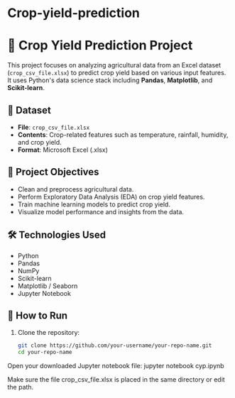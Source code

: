 # Crop-yield-prediction
# 🌾 Crop Yield Prediction Project

This project focuses on analyzing agricultural data from an Excel dataset (`crop_csv_file.xlsx`) to predict crop yield based on various input features. It uses Python's data science stack including **Pandas**, **Matplotlib**, and **Scikit-learn**.

## 📁 Dataset

- **File**: `crop_csv_file.xlsx`
- **Contents**: Crop-related features such as temperature, rainfall, humidity, and crop yield.
- **Format**: Microsoft Excel (.xlsx)

## 📌 Project Objectives

- Clean and preprocess agricultural data.
- Perform Exploratory Data Analysis (EDA) on crop yield features.
- Train machine learning models to predict crop yield.
- Visualize model performance and insights from the data.

## 🛠 Technologies Used

- Python
- Pandas
- NumPy
- Scikit-learn
- Matplotlib / Seaborn
- Jupyter Notebook

## 🚀 How to Run

1. Clone the repository:
   ```bash
   git clone https://github.com/your-username/your-repo-name.git
   cd your-repo-name
   
Open your downloaded Jupyter notebook file: jupyter notebook cyp.ipynb

Make sure the file crop_csv_file.xlsx is placed in the same directory or edit the path.
